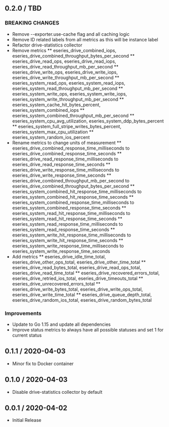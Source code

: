 ## 0.2.0 / TBD

### BREAKING CHANGES

* Remove --exporter.use-cache flag and all caching logic
* Remove ID related labels from all metrics as this will be instance label
* Refactor drive-statistics collector
* Remove metrics
** eseries_drive_combined_iops, eseries_drive_combined_throughput_bytes_per_second
** eseries_drive_read_ops, eseries_drive_read_iops, eseries_drive_read_throughput_mb_per_second
** eseries_drive_write_ops, eseries_drive_write_iops, eseries_drive_write_throughput_mb_per_second
** eseries_system_read_ops, eseries_system_read_iops, eseries_system_read_throughput_mb_per_second
** eseries_system_write_ops, eseries_system_write_iops, eseries_system_write_throughput_mb_per_second
** eseries_system_cache_hit_bytes_percent, eseries_system_combined_iops
** eseries_system_combined_throughput_mb_per_second
** eseries_system_cpu_avg_utilization, eseries_system_ddp_bytes_percent
** eseries_system_full_stripe_writes_bytes_percent, eseries_system_max_cpu_utilization
** eseries_system_random_ios_percent
* Rename metrics to change units of measurement
** eseries_drive_combined_response_time_milliseconds to eseries_drive_combined_response_time_seconds
** eseries_drive_read_response_time_milliseconds to eseries_drive_read_response_time_seconds
** eseries_drive_write_response_time_milliseconds to eseries_drive_write_response_time_seconds
** eseries_drive_combined_throughput_mb_per_second to eseries_drive_combined_throughput_bytes_per_second
** eseries_system_combined_hit_response_time_milliseconds to eseries_system_combined_hit_response_time_seconds
** eseries_system_combined_response_time_milliseconds to eseries_system_combined_response_time_seconds
** eseries_system_read_hit_response_time_milliseconds to eseries_system_read_hit_response_time_seconds
** eseries_system_read_response_time_milliseconds to eseries_system_read_response_time_seconds
** eseries_system_write_hit_response_time_milliseconds to eseries_system_write_hit_response_time_seconds
** eseries_system_write_response_time_milliseconds to eseries_system_write_response_time_seconds
* Add metrics
** eseries_drive_idle_time_total, eseries_drive_other_ops_total, eseries_drive_other_time_total
** eseries_drive_read_bytes_total, eseries_drive_read_ops_total, eseries_drive_read_time_total
** eseries_drive_recovered_errors_total, eseries_drive_retried_ios_total, eseries_drive_timeouts_total
** eseries_drive_unrecovered_errors_total
** eseries_drive_write_bytes_total, eseries_drive_write_ops_total, eseries_drive_write_time_total
** eseries_drive_queue_depth_total, eseries_drive_random_ios_total, eseries_drive_random_bytes_total

### Improvements

* Update to Go 1.15 and update all dependencies
* Improve status metrics to always have all possible statuses and set 1 for current status

## 0.1.1 / 2020-04-03

* Minor fix to Docker container

## 0.1.0 / 2020-04-03

* Disable drive-statistics collector by default

## 0.0.1 / 2020-04-02

* Initial Release


